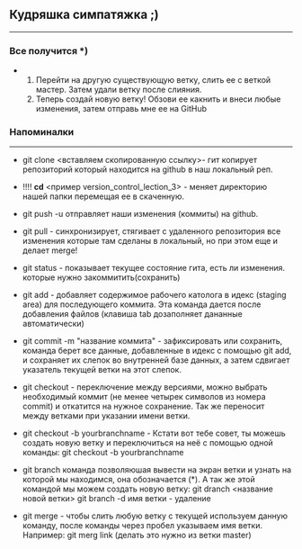 ## Кудряшка симпатяжка ;)
___
### Все получится *)

* 1. Перейти на другую существующую ветку, слить ее с веткой мастер. Затем удали ветку после слияния. 
  2. Теперь создай новую ветку! Обзови ее какнить и внеси любые изменения, затем отправь мне ее на GitHub
### Напоминалки
___  
* git clone <вставляем скопированную ссылку>- гит копирует репозиторий который находится на github в наш  локальный реп.
* !!!! **cd** <пример version_control_lection_3> - меняет директорию нашей папки перемещая ее в скаченную.
* git push -u  отправляет наши изменения (коммиты) на github.
* git pull - синхронизирует, стягивает с удаленного репозитория все изменения которые там сделаны в локальный, но при этом еще и делает merge!
* git status - показывает текущее состояние гита, есть ли изменения. которые нужно закоммитить(сохранить)

* git add - добавляет содержимое рабочего католога в идекс (staging area) для последующего коммита. Эта команда дается после добавления файлов (клавиша tab дозаполняет дананные автоматически)

 * git commit -m "название коммита" - зафиксировать или сохранить, команда берет все данные, добавленные в идекс с помощью git add, и сохраняет их слепок во внутренней базе данных, а затем сдвигает указатель текущей ветки на этот слепок.
* git checkout - переключение между версиями, можно выбрать необходимый коммит (не менее четырек символов из номера commit) и откатится на нужное сохранение. Так же переносит между ветками при указании имени ветки.
* git checkout -b yourbranchname - Кстати вот тебе совет, ты можешь создать новую ветку и переключиться на неё с помощью одной команды: git checkout -b yourbranchname
* git branch команда позволяюшая вывести на экран ветки и узнать на которой мы находимся, она обозначается (*). А так же этой командой мы можем создать новую ветку: git dranch <название новой ветки> git branch -d имя ветки - удаление
* git merge - чтобы слить любую ветку с текущей используем данную команду, после команды через пробел указываем имя ветки. Например: git merg link (делать это нужно из ветки master) 